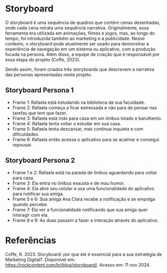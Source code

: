 # Storyboard

O storyboard é uma sequência de quadros que contém cenas desenhadas, onde cada cena retrata uma sequência narrativa. Originalmente, essa ferramenta era utilizada em animações, filmes e jogos, mas, ao longo do tempo, foi introduzida também ao marketing e à publicidade. Nesse contexto, o storyboard pode atualmente ser usado para demonstrar a experiência de navegação em um sistema ou aplicativo, com a produção focada na persona. Além disso, a equipe de criação que é responsável por essa etapa do projeto (Coffe, 2023).

Sendo assim, foram criados três storyboards que descrevem a narrativa das personas apresentadas neste projeto.

## Storyboard Persona 1

- Frame 1: Rafaela está estudando na biblioteca da sua faculdade.
- Frame 2: Rafaela começa a ficar estressada e não para de pensar nas tarefas que tem que fazer.
- Frame 3: Rafaela está indo para casa em um ônibus lotado e barulhento.
- Frame 4: Rafaela tenta voltar a estudar em sua casa.
- Frame 5: Rafaela tenta descansar, mas continua inquieta e com dificuldades.
- Frame 6: Rafaela então acessa o aplicativo para se acalmar e consegui repousar.

## Storyboard Persona 2
- Frame 1 e 2: Rafaela está na parada de ônibus aguardando para voltar para casa.
- Frame 3: Ela entra no ônibus exausta e de mau humor.
- Frame 4: Ela abre seu celular e usa uma funcionalidade do aplicativo para notificar sua amiga.
- Frame 5 e 6: Sua amiga Ana Clara recebe a notificação e se empolga quando percebe.
- Frame 7: Ela ver a funcionalidade notificando que sua amiga quer interagir com ela.
- Frame 8 e 9: As duas passam a fazer a interação através do aplicativo.
 
 

# Referências
Coffe, R. 2023. Storyboard: por que ele é essencial para a sua estratégia de Marketing Digital?. Disponível em: https://rockcontent.com/br/blog/storyboard/. Acesso em: 11 nov 2024.

